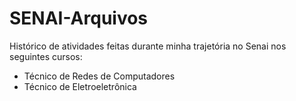 # SENAI-Arquivos
Histórico de atividades feitas durante minha trajetória no Senai nos seguintes cursos: 
* Técnico de Redes de Computadores
* Técnico de Eletroeletrônica


